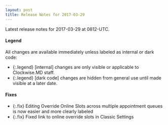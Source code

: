```yaml
---
layout: post
title: Release Notes for 2017-03-29
---
```


Latest release notes for 2017-03-29 at 0812-UTC.

<div class='legend' markdown='1'>

#### Legend

All changes are available immediately unless labeled as internal or dark code:

- {:.legend} [internal] changes are only visible or applicable to Clockwise.MD staff.
- {:.legend} [dark code] changes are hidden from general use until made visible at a later date.

</div>


<div class='fixes' markdown='1'>

#### Fixes

- {:.fix} Editing Override Online Slots across multiple appointment queues is now easier and more clearly labeled
- {:.fix} Fixed link to online override slots in Classic Settings 

</div>
